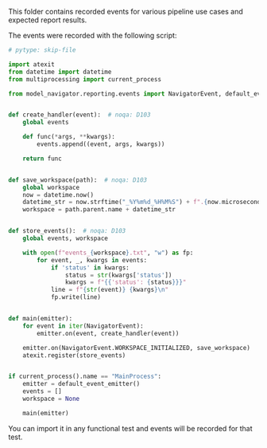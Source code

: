 <!--
Copyright (c) 2024, NVIDIA CORPORATION. All rights reserved.

Licensed under the Apache License, Version 2.0 (the "License");
you may not use this file except in compliance with the License.
You may obtain a copy of the License at

    http://www.apache.org/licenses/LICENSE-2.0

Unless required by applicable law or agreed to in writing, software
distributed under the License is distributed on an "AS IS" BASIS,
WITHOUT WARRANTIES OR CONDITIONS OF ANY KIND, either express or implied.
See the License for the specific language governing permissions and
limitations under the License.
-->

This folder contains recorded events for various pipeline use cases and expected report results.

The events were recorded with the following script:
```python
# pytype: skip-file

import atexit
from datetime import datetime
from multiprocessing import current_process

from model_navigator.reporting.events import NavigatorEvent, default_event_emitter


def create_handler(event):  # noqa: D103
    global events

    def func(*args, **kwargs):
        events.append((event, args, kwargs))

    return func


def save_workspace(path):  # noqa: D103
    global workspace
    now = datetime.now()
    datetime_str = now.strftime("_%Y%m%d_%H%M%S") + f".{now.microsecond // 1000:03d}"
    workspace = path.parent.name + datetime_str


def store_events():  # noqa: D103
    global events, workspace

    with open(f"events_{workspace}.txt", "w") as fp:
        for event, _, kwargs in events:
            if 'status' in kwargs:
                status = str(kwargs['status'])
                kwargs = f"{{'status': {status}}}"
            line = f"{str(event)} {kwargs}\n"
            fp.write(line)


def main(emitter):
    for event in iter(NavigatorEvent):
        emitter.on(event, create_handler(event))

    emitter.on(NavigatorEvent.WORKSPACE_INITIALIZED, save_workspace)
    atexit.register(store_events)


if current_process().name == "MainProcess":
    emitter = default_event_emitter()
    events = []
    workspace = None

    main(emitter)

```

You can import it in any functional test and events will be recorded for that test.